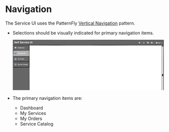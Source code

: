 # Navigation

The Service UI uses the PatternFly [Vertical Navigation](http://www.patternfly.org/pattern-library/navigation/vertical-navigation/#_) pattern.
* Selections should be visually indicated for primary navigation items.

  ![Image of a Framework with Selection](img/Framework-Services.png)  

* The primary navigation items are:
  * Dashboard
  * My Services
  * My Orders
  * Service Catalog
